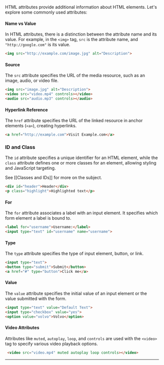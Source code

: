 
HTML attributes provide additional information about HTML elements. Let's explore some commonly used attributes:

#### Name vs Value

In HTML attributes, there is a distinction between the attribute name and its value. For example, in the `<img>` tag, `src` is the attribute name, and `"http://google.com"` is its value.

```html
<img src="http://example.com/image.jpg" alt="Description">
```

#### Source

The `src` attribute specifies the URL of the media resource, such as an image, audio, or video file.

```html
<img src="image.jpg" alt="Description">
<video src="video.mp4" controls></video>
<audio src="audio.mp3" controls></audio>
```

#### Hyperlink Reference

The `href` attribute specifies the URL of the linked resource in anchor elements (`<a>`), creating hyperlinks.

```html
<a href="http://example.com">Visit Example.com</a>
```

### ID and Class

The `id` attribute specifies a unique identifier for an HTML element, while the `class` attribute defines one or more classes for an element, allowing styling and JavaScript targeting.

See [[Classes and IDs]] for more on the subject.

```html
<div id="header">Header</div>
<p class="highlight">Highlighted text</p>
```

#### For

The `for` attribute associates a label with an input element. It specifies which form element a label is bound to.

```html
<label for="username">Username:</label>
<input type="text" id="username" name="username">
```

#### Type

The `type` attribute specifies the type of input element, button, or link.

```html
<input type="text">
<button type="submit">Submit</button>
<a href="#" type="button">Click me</a>
```

#### Value

The `value` attribute specifies the initial value of an input element or the value submitted with the form.

```html
<input type="text" value="Default Text">
<input type="checkbox" value="yes">
<option value="volvo">Volvo</option>
```

#### Video Attributes

Attributes like `muted`, `autoplay`, `loop`, and `controls` are used with the `<video>` tag to specify various video playback options.

```html
 <video src="video.mp4" muted autoplay loop controls></video>
```

---

